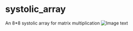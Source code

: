 # systolic_array
An 8*8 systolic array for matrix multiplication
![Image text](https://github.com/KAISHOWERING/systolic_array/edit/main/pic/systolic_arc.png)
